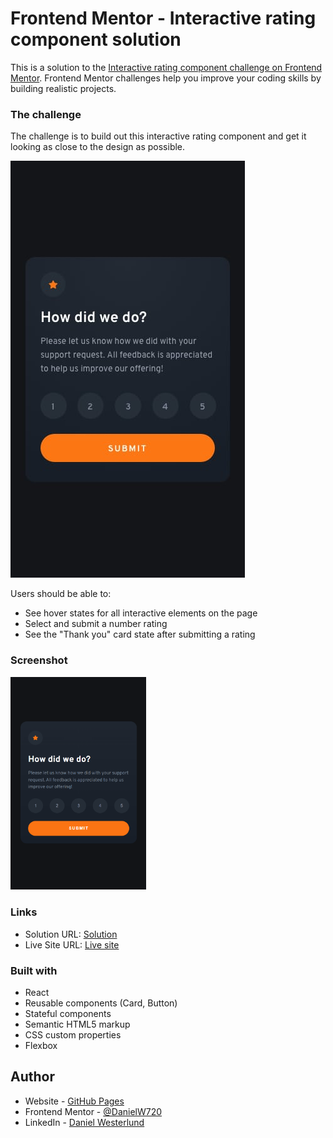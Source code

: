 # Frontend Mentor - Interactive rating component solution

This is a solution to the [Interactive rating component challenge on Frontend Mentor](https://www.frontendmentor.io/challenges/interactive-rating-component-koxpeBUmI). Frontend Mentor challenges help you improve your coding skills by building realistic projects. 

### The challenge

The challenge is to build out this interactive rating component and get it looking as close to the design as possible.

![Mobile design for the NFT preview card component coding challenge](./design/mobile-design.jpg)

Users should be able to:

- See hover states for all interactive elements on the page
- Select and submit a number rating
- See the "Thank you" card state after submitting a rating

### Screenshot

<img src="screenshot.png" width=43% >

### Links

- Solution URL: [Solution](./solution/)
- Live Site URL: [Live site](https://stupendous-axolotl-27e19f.netlify.app/)

### Built with

- React
- Reusable components (Card, Button)
- Stateful components
- Semantic HTML5 markup
- CSS custom properties
- Flexbox

## Author

- Website - [GitHub Pages](https://danielw720.github.io/)
- Frontend Mentor - [@DanielW720](https://www.frontendmentor.io/profile/yourusername)
- LinkedIn - [Daniel Westerlund](https://www.linkedin.com/in/daniel-westerlund-a07529179/)